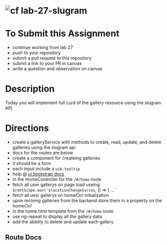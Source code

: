 ![cf](http://i.imgur.com/7v5ASc8.png) lab-27-slugram
====

# To Submit this Assignment
* continue working from lab 27
* push to your repository
* submit a pull request to this repository
* submit a link to your PR in canvas
* write a question and observation on canvas

# Description
Today you will implement full curd of the gallery resource using the slugram API.

# Directions
* create a galleryService with methods to create, read, update, and delete galleries using the slugram api
 * docs for the routes are below
* create a component for createing galleries 
 * it should be a form
 * each input include a `uib-tooltip`
 * help @ [ui bootstrap docs](https://angular-ui.github.io/bootstrap/)
* in the HomeController for the `/#/home` route
 * fetch all user gallerys on page load useing `$rootScope.$on('$locationChangeSucces`, () => { ...`
 * fetch all uesr gallerys on homeCtrl initialization
 * upon reciving galleries from the backend store them in a property on the homeCtrl
* in the home.html template from the `/#/home` route
 * use ng-repeat to display all the gallery data
 * add the abbilty to delete and update each gallery

## Route Docs
